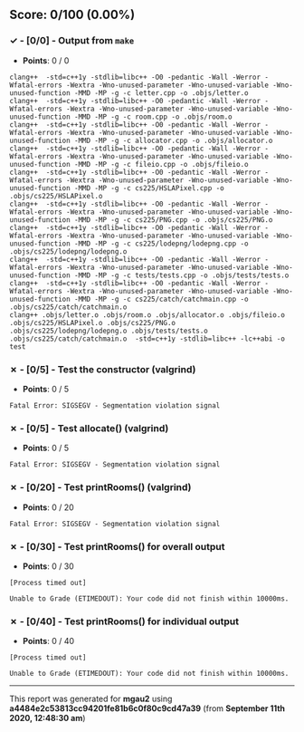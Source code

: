 


## Score: 0/100 (0.00%)


### ✓ - [0/0] - Output from `make`

- **Points**: 0 / 0


```
clang++  -std=c++1y -stdlib=libc++ -O0 -pedantic -Wall -Werror -Wfatal-errors -Wextra -Wno-unused-parameter -Wno-unused-variable -Wno-unused-function -MMD -MP -g -c letter.cpp -o .objs/letter.o
clang++  -std=c++1y -stdlib=libc++ -O0 -pedantic -Wall -Werror -Wfatal-errors -Wextra -Wno-unused-parameter -Wno-unused-variable -Wno-unused-function -MMD -MP -g -c room.cpp -o .objs/room.o
clang++  -std=c++1y -stdlib=libc++ -O0 -pedantic -Wall -Werror -Wfatal-errors -Wextra -Wno-unused-parameter -Wno-unused-variable -Wno-unused-function -MMD -MP -g -c allocator.cpp -o .objs/allocator.o
clang++  -std=c++1y -stdlib=libc++ -O0 -pedantic -Wall -Werror -Wfatal-errors -Wextra -Wno-unused-parameter -Wno-unused-variable -Wno-unused-function -MMD -MP -g -c fileio.cpp -o .objs/fileio.o
clang++  -std=c++1y -stdlib=libc++ -O0 -pedantic -Wall -Werror -Wfatal-errors -Wextra -Wno-unused-parameter -Wno-unused-variable -Wno-unused-function -MMD -MP -g -c cs225/HSLAPixel.cpp -o .objs/cs225/HSLAPixel.o
clang++  -std=c++1y -stdlib=libc++ -O0 -pedantic -Wall -Werror -Wfatal-errors -Wextra -Wno-unused-parameter -Wno-unused-variable -Wno-unused-function -MMD -MP -g -c cs225/PNG.cpp -o .objs/cs225/PNG.o
clang++  -std=c++1y -stdlib=libc++ -O0 -pedantic -Wall -Werror -Wfatal-errors -Wextra -Wno-unused-parameter -Wno-unused-variable -Wno-unused-function -MMD -MP -g -c cs225/lodepng/lodepng.cpp -o .objs/cs225/lodepng/lodepng.o
clang++  -std=c++1y -stdlib=libc++ -O0 -pedantic -Wall -Werror -Wfatal-errors -Wextra -Wno-unused-parameter -Wno-unused-variable -Wno-unused-function -MMD -MP -g -c tests/tests.cpp -o .objs/tests/tests.o
clang++  -std=c++1y -stdlib=libc++ -O0 -pedantic -Wall -Werror -Wfatal-errors -Wextra -Wno-unused-parameter -Wno-unused-variable -Wno-unused-function -MMD -MP -g -c cs225/catch/catchmain.cpp -o .objs/cs225/catch/catchmain.o
clang++ .objs/letter.o .objs/room.o .objs/allocator.o .objs/fileio.o .objs/cs225/HSLAPixel.o .objs/cs225/PNG.o .objs/cs225/lodepng/lodepng.o .objs/tests/tests.o .objs/cs225/catch/catchmain.o  -std=c++1y -stdlib=libc++ -lc++abi -o test

```


### ✗ - [0/5] - Test the constructor (valgrind)

- **Points**: 0 / 5


```
Fatal Error: SIGSEGV - Segmentation violation signal
```


### ✗ - [0/5] - Test allocate() (valgrind)

- **Points**: 0 / 5


```
Fatal Error: SIGSEGV - Segmentation violation signal
```


### ✗ - [0/20] - Test printRooms() (valgrind)

- **Points**: 0 / 20


```
Fatal Error: SIGSEGV - Segmentation violation signal
```


### ✗ - [0/30] - Test printRooms() for overall output

- **Points**: 0 / 30

```
[Process timed out]
```
```
Unable to Grade (ETIMEDOUT): Your code did not finish within 10000ms.
```


### ✗ - [0/40] - Test printRooms() for individual output

- **Points**: 0 / 40

```
[Process timed out]
```
```
Unable to Grade (ETIMEDOUT): Your code did not finish within 10000ms.
```


---

This report was generated for **mgau2** using **a4484e2c53813cc94201fe81b6c0f80c9cd47a39** (from **September 11th 2020, 12:48:30 am**)
